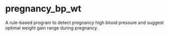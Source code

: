 # pregnancy_bp_wt
A rule-based program to detect pregnancy high blood pressure and suggest optimal weight gain range during pregnancy.
